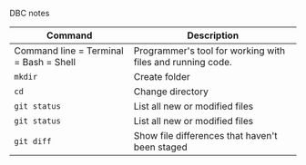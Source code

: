 DBC notes

| Command | Description |
| --- | --- |
|  Command line = Terminal = Bash = Shell | Programmer's tool for working with files and running code.|
| `mkdir` <name of folder> | Create folder|
| `cd` <name of folder> | Change directory |
| `git status` | List all new or modified files |
| `git status` | List all new or modified files |
| `git diff` | Show file differences that haven't been staged |